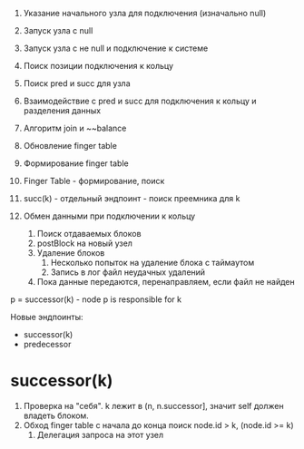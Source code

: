1. Указание начального узла для подключения (изначально null)
2. Запуск узла с null
3. Запуск узла с не null и подключение к системе
4. Поиск позиции подключения к кольцу
5. Поиск pred и succ для узла
6. Взаимодействие с pred и succ для подключения к кольцу и разделения данных
7. Алгоритм join и ~~balance
8. Обновление finger table
9. Формирование finger table


1. Finger Table - формирование, поиск
2. succ(k) - отдельный эндпоинт - поиск преемника для k
3. Обмен данными при подключении к кольцу
    1. Поиск отдаваемых блоков
    2. postBlock на новый узел
    3. Удаление блоков
        1. Несколько попыток на удаление блока с таймаутом
        2. Запись в лог файл неудачных удалений
    4. Пока данные передаются, перенаправляем, если файл не найден

p = successor(k) - node p is responsible for k

Новые эндпоинты:

- successor(k)
- predecessor

# successor(k)

1. Проверка на "себя".
   k лежит в (n, n.successor], значит self должен владеть блоком.
2. Обход finger table с начала до конца
   поиск node.id > k, (node.id >= k)
   1. Делегация запроса на этот узел





